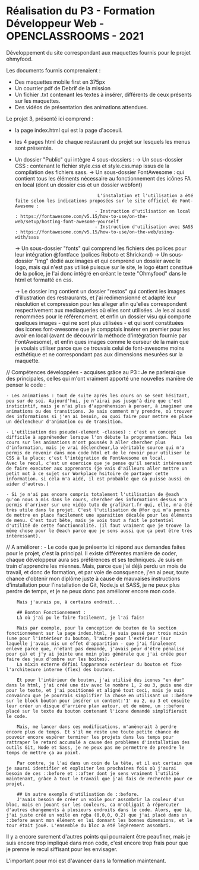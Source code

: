 # Réalisation du P3 - Formation Développeur Web - OPENCLASSROOMS - 2021

Développement du site correspondant aux maquettes fournis pour le projet ohmyfood.

Les documents fournis comprenaient :
- Des maquettes mobile first en 375px
- Un courrier pdf de Debrif de la mission
- Un fichier .txt contenant les textes à insérer, différents de ceux présents sur les maquettes.
- Des vidéos de présentation des animations attendues.

Le projet 3, présenté ici comprend :
- la page index.html qui est la page d'acceuil.
- les 4 pages html de chaque restaurant du projet sur lesquels les menus sont présentés.
- Un dossier "Public" qui intègre 4 sous-dossiers :
    -> Un sous-dossier CSS : contenant le fichier style.css et style.css.map issus de la compilation des fichiers sass.
    -> Un sous-dossier FontAwesome : qui contient tous les éléments nécessaire au fonctionnement des icônes FA en local
                                     (dont un dossier css et un dossier webfont)
                                     
                                     L'instalation et l'utilisation a été faite selon les indications proposées sur le site officiel de Font-Awesome :
                                    - Instruction d'utilisation en local : https://fontawesome.com/v5.15/how-to-use/on-the-web/setup/hosting-font-awesome-yourself
                                    - Instruction d'utilisation avec SASS : https://fontawesome.com/v5.15/how-to-use/on-the-web/using-with/sass
    -> Un sous-dossier "fonts" qui comprend les fichiers des polices pour leur intégration @fontface (polices Roboto et Shrickand)
    -> Un sous-dossier "img" dédié aux images et qui comprend un dossier avec le logo, mais qui n'est pas utilisé puisque sur le site, le logo étant constitué de la police, je l'ai donc intégré en créant le texte "Ohmyfood" dans le html et formatté en css.

    -> Le dossier img contient un dossier "restos" qui contient les images d'illustration des restraurants, et j'ai redimensionné et adapté leur résolution et compression pour les alleger afin qu'elles correspondent respectivement aux mediaqueries où elles sont utilisées. Je les ai aussi renommées pour le référencment. et enfin un dossier visu qui comporte quelques images - qui ne sont plus utilisées - et qui sont constituées des icones font-awesome que je compptais insérer en premier pour les avoir en local (avant de découvrir la méthode d'intégration fournie par FontAwesome), et enfin ques images comme le curseur de la main que je voulais utiliser parce que ce trouvais celui de font-awesome moins esthétique  et ne correspondant pas aux dimensions mesurées sur la maquette.

// Compétences développées - acquises grâce au P3 : Je ne parlerai que des principales, celles qui m'ont vraiment apporté une nouvelles manière de penser le code :

    - Les animations : tout de suite après les cours on se sent hésitant, peu sur de soi. Aujourd'hui, je n'airai pas jusqu'à dire que c'est insticintif, mais je n'ai plus d'appréhension à penser, à imaginer une animations ou des transitions. Je sais comment m'y prendre, où trouver des informations si j'en ai besoin, ou quoi faire pour mettre en place un déclencheur d'animation ou de transition.

    - L'utilisation des pseudo(-element -classes) : c'est un concept difficile à appréhender lorsque l'on débute la programmation. Mais les cours sur les animations m'ont poussés à aller chercher plus d'information, mais je vrai déclencheur,la véritable source qui m'a permis de revenir dans mon code html et de le revoir pour utiliser le CSS à la place; c'est l'intégration de FontAwesome en local.
    Avec le recul, c'est un exercice que je pense qu'il serait intéressant de faire executer aux apprenants (je vais d'ailleurs aller mettre un petit mot à ce sujet sur Workplace hsitoire de partager cette information. si cela m'a aidé, il est probable que ca puisse aussi en aider d'autres.)

    - Si je n'ai pas encore compris totalement l'utilisation de @each qu'on nous a mis dans le cours, chercher des informations dessus m'a permis d'arriver sur une vidéo tuto de grafikart.fr qui, elle, m'a été très utile dans le projet. C'est l'utilisation de @for qui m'a permis de mettre en place facilement une aparaition décalée pour les éléments de menu. C'est tout bête, mais je vois tout a fait le potentiel d'utilité de cette fonctionnalité. (il faut vraiment que je trouve la même chose pour le @each parce que je sens aussi que ça peut être très intéressant).

// A améliorer :
    - Le code que je présente ici répond aux demandes faites pour le projet, c'est la principal. Il existe différentes manière de coder, chaque développeur aura ses préférences et ses techniques. Je suis en train d'apprendre les miennes.
    Mais, parce que j'ai déjà perdu un mois de travail, et donc de formation, et par voie de consquence, j'en ai peur, toute chance d'obtenir mon diplôme juste à cause de mauvaises instructions d'installation pour l'installation de Git, Node.js et SASS, je ne peux plus perdre de temps, et je ne peux donc pas améliorer encore mon code.

        Mais j'aurais pu, à certains endroit...

        ## Bonton Fonctionnement :
        Là où j'ai pu le faire facilement, je l'ai fais!
        
        Mais par exemple, pour la conception du bouton de la section fonctionnement sur la page index.html, je suis passé par trois mixin (une pour l'intérieur du bouton, l'autre pour l'extérieur (sur laquelle j'avais mis un effet d'apparition - que j'ai finalement enlevé parce que, n'étant pas demandé, j'avais peur d'être pénalisé pour ça) et j'y ai jointe une mxin plus générale que j'ai créée pour faire des jeux d'ombre sur les boites).
        La mixin externe défini lapparance extérieur du bouton et fixe l'architecure interne (flex) des boutons.

        Et pour l'intérieur du bouton, j'ai utilisé des icones "en dur" dans le html, j'ai créé une div avec le nombre 1, 2 ou 3, puis une div pour le texte, et j'ai positionné et aligné tout ceci, mais je suis convaincu que je pourrais simplifier la chose en utilisant un ::before sur le block bouton pour insérer un content:'1' ou 2, ou 3 et ensuite leur créer un disque d'arrière plan autour, et de même, un ::before placé sur le texte du bouton contenant l'icone demandé simplifierait le code.

        Mais, me lancer dans ces modifications, m'amènerait à perdre encore plus de temps. Et s'il me reste une toute petite chance de pouvoir encore espérer terminer les projets dans les temps pour rattraper le retard accumulé a cause des problèmes d'installation des outils Git, Node et Sass, je ne peux pas me permettre de prendre le temps de mettre ça au point.

        Par contre, je l'ai dans un coin de la tête, et il est certain que je saurai identifier et exploiter les prochaines fois où j'aurai besoin de ces ::before et ::after dont je sens vraiment l'utilité maintenant, grâce à tout le travail que j'ai fais de recherche pour ce projet.

        ## Un autre exemple d'utilisation de ::before.
        J'avais besoin de créer un voile pour assombrir la couleur d'un bloc, mais en jouant sur les couleurs, ca m'obligait à répercuter d'autres changements à plusieurs endroits dans le code. Alors, que là, j'ai juste créé un voile en rgba (0,0,0, 0.2) que j'ai placé dans un ::before avant mon élément en lui donnant les bonnes dimensions, et le tour était joué. L'ensemble du bloc a été légèrement assombri.

Il y a encore surement d'autres points qui pourraient être peaufiner, mais je suis encore trop impliqué dans mon code, c'est encore trop frais pour que je prenne le recul siffisant pour les envisager.

L'important pour moi est d'avancer dans la formation maintenant.
